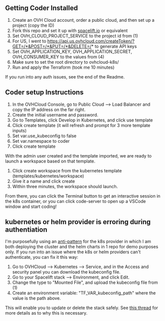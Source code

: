 ## Getting Coder Installed

1. Create an OVH Cloud account, order a public cloud, and then set up a project (copy the ID)
2. Fork this repo and set it up with [spacelift.io](https://spacelift.io/) or equivalent
3. Set OVH_CLOUD_PROJECT_SERVICE to the project id from (1)
4. For US, I went to https://api.us.ovhcloud.com/createToken/?GET=/*&POST=/*&PUT=/*&DELETE=/* to generate API keys
5. Set OVH_APPLICATION_KEY, OVH_APPLICATION_SECRET, OVH_CONSUMER_KEY to the values from (4)
6. Make sure to set the root directory to ovhcloud-k8s/
7. Run and apply the Terraform (took me 10 minutes)

If you run into any auth issues, see the end of the Readme.

## Coder setup Instructions

1. In the OVHCloud Console, go to Public Cloud --> Load Balancer and copy the IP address on the far right.
2. Create the initial username and password.
3. Go to Templates, click Develop in Kubernetes, and click use template
4. Click create template (it will refresh and prompt for 3 more template inputs)
5. Set var.use_kubeconfig to false 
6. Set var.namespace to coder
7. Click create template

With the admin user created and the template imported, we are ready to launch a workspace based on that template.

1. Click create workspace from the kubernetes template (templates/kubernetes/workspace)
2. Give it a name and click create
3. Within three minutes, the workspace should launch.

From there, you can click the Terminal button to get an interactive session in the k8s container, or you can click code-server to open up a VSCode window and start coding!

## kubernetes or helm provider is erroring during authentiation
I'm purposefully using an [anti-pattern](https://registry.terraform.io/providers/hashicorp/kubernetes/latest/docs) for the k8s provider in which I am both deploying the cluster and the helm charts in 1 repo for demo purposes only. If you run into an issue where the k8s or helm providers can't authenticate, you can fix it this way:

1. Go to OVHCloud --> Kubernetes --> Service, and in the Access and security panel you can download the kubeconfig file.
2. Go to your Spacelift stack --> Environment, and click Edit.
3. Change the type to "Mounted File", and upload the kubeconfig file from (1)
4. Create an environment variable: "TF_VAR_kubeconfig_path" where the value is the path above.

This will enable you to update or delete the stack safely. See [this thread](https://github.com/terraform-aws-modules/terraform-aws-eks/issues/1234) for more details as to why this is necessary.